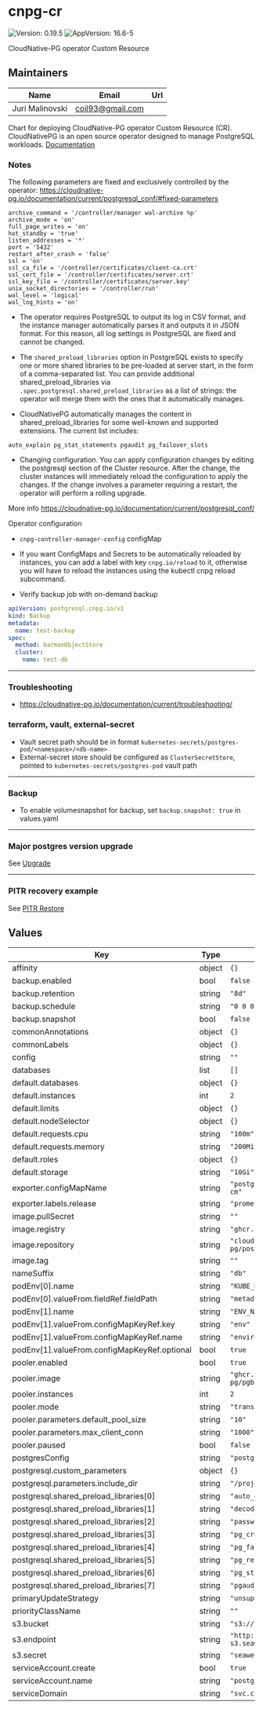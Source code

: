 # cnpg-cr

![Version: 0.19.5](https://img.shields.io/badge/Version-0.19.5-informational?style=flat-square) ![AppVersion: 16.6-5](https://img.shields.io/badge/AppVersion-16.6--5-informational?style=flat-square)

CloudNative-PG operator Custom Resource

## Maintainers

| Name | Email | Url |
| ---- | ------ | --- |
| Juri Malinovski | <coil93@gmail.com> |  |

Chart for deploying CloudNative-PG operator Custom Resource (CR).
CloudNativePG is an open source operator designed to manage PostgreSQL workloads.
[Documentation](https://cloudnative-pg.io/documentation/current/)

### Notes
The following parameters are fixed and exclusively controlled by the operator:
https://cloudnative-pg.io/documentation/current/postgresql_conf/#fixed-parameters
```
archive_command = '/controller/manager wal-archive %p'
archive_mode = 'on'
full_page_writes = 'on'
hot_standby = 'true'
listen_addresses = '*'
port = '5432'
restart_after_crash = 'false'
ssl = 'on'
ssl_ca_file = '/controller/certificates/client-ca.crt'
ssl_cert_file = '/controller/certificates/server.crt'
ssl_key_file = '/controller/certificates/server.key'
unix_socket_directories = '/controller/run'
wal_level = 'logical'
wal_log_hints = 'on'
```

- The operator requires PostgreSQL to output its log in CSV format, and the instance manager automatically parses it and outputs it in JSON format. For this reason, all log settings in PostgreSQL are fixed and cannot be changed.

- The `shared_preload_libraries` option in PostgreSQL exists to specify one or more shared libraries to be pre-loaded at server start, in the form of a comma-separated list.
You can provide additional shared_preload_libraries via `.spec.postgresql.shared_preload_libraries` as a list of strings: the operator will merge them with the ones that it automatically manages.
- CloudNativePG automatically manages the content in shared_preload_libraries for some well-known and supported extensions. The current list includes:

`auto_explain
pg_stat_statements
pgaudit
pg_failover_slots
`

- Changing configuration. You can apply configuration changes by editing the postgresql section of the Cluster resource.
After the change, the cluster instances will immediately reload the configuration to apply the changes. If the change involves a parameter requiring a restart, the operator will perform a rolling upgrade.

More info https://cloudnative-pg.io/documentation/current/postgresql_conf/

Operator configuration
- `cnpg-controller-manager-config` configMap

- If you want ConfigMaps and Secrets to be automatically reloaded by instances, you can add a label with key `cnpg.io/reload` to it, otherwise you will have to reload the instances using the kubectl cnpg reload subcommand.

- Verify backup job with on-demand backup
```yaml
apiVersion: postgresql.cnpg.io/v1
kind: Backup
metadata:
  name: test-backup
spec:
  method: barmanObjectStore
  cluster:
    name: test-db
```
---
### Troubleshooting
- https://cloudnative-pg.io/documentation/current/troubleshooting/

### terraform, vault, external-secret
- Vault secret path should be in format `kubernetes-secrets/postgres-pod/<namespace>/<db-name>`
- External-secret store should be configured as `ClusterSecretStore`, pointed to `kubernetes-secrets/postgres-pod` vault path

---
### Backup
- To enable volumesnapshot for backup, set `backup.snapshot: true` in values.yaml

---
### Major postgres version upgrade
See [Upgrade](README-upgrade.md)

---
### PITR recovery example
See [PITR Restore](README-restore.md)

## Values

| Key | Type | Default | Description |
|-----|------|---------|-------------|
| affinity | object | `{}` |  |
| backup.enabled | bool | `false` |  |
| backup.retention | string | `"8d"` |  |
| backup.schedule | string | `"0 0 0 * * *"` |  |
| backup.snapshot | bool | `false` |  |
| commonAnnotations | object | `{}` |  |
| commonLabels | object | `{}` |  |
| config | string | `""` |  |
| databases | list | `[]` |  |
| default.databases | object | `{}` |  |
| default.instances | int | `2` |  |
| default.limits | object | `{}` |  |
| default.nodeSelector | object | `{}` |  |
| default.requests.cpu | string | `"100m"` |  |
| default.requests.memory | string | `"200Mi"` |  |
| default.roles | object | `{}` |  |
| default.storage | string | `"10Gi"` |  |
| exporter.configMapName | string | `"postgres-exporter-cm"` |  |
| exporter.labels.release | string | `"prometheus-dbs"` |  |
| image.pullSecret | string | `""` |  |
| image.registry | string | `"ghcr.io"` |  |
| image.repository | string | `"cloudnative-pg/postgresql"` |  |
| image.tag | string | `""` |  |
| nameSuffix | string | `"db"` |  |
| podEnv[0].name | string | `"KUBE_NAMESPACE"` |  |
| podEnv[0].valueFrom.fieldRef.fieldPath | string | `"metadata.namespace"` |  |
| podEnv[1].name | string | `"ENV_NAME"` |  |
| podEnv[1].valueFrom.configMapKeyRef.key | string | `"env"` |  |
| podEnv[1].valueFrom.configMapKeyRef.name | string | `"environment-name"` |  |
| podEnv[1].valueFrom.configMapKeyRef.optional | bool | `true` |  |
| pooler.enabled | bool | `true` |  |
| pooler.image | string | `"ghcr.io/cloudnative-pg/pgbouncer:1.23.0"` |  |
| pooler.instances | int | `2` |  |
| pooler.mode | string | `"transaction"` |  |
| pooler.parameters.default_pool_size | string | `"10"` |  |
| pooler.parameters.max_client_conn | string | `"1000"` |  |
| pooler.paused | bool | `false` |  |
| postgresConfig | string | `"postgres-base-conf"` |  |
| postgresql.custom_parameters | object | `{}` |  |
| postgresql.parameters.include_dir | string | `"/projected/config"` |  |
| postgresql.shared_preload_libraries[0] | string | `"auto_explain"` |  |
| postgresql.shared_preload_libraries[1] | string | `"decoderbufs"` |  |
| postgresql.shared_preload_libraries[2] | string | `"passwordcheck"` |  |
| postgresql.shared_preload_libraries[3] | string | `"pg_cron"` |  |
| postgresql.shared_preload_libraries[4] | string | `"pg_failover_slots"` |  |
| postgresql.shared_preload_libraries[5] | string | `"pg_repack"` |  |
| postgresql.shared_preload_libraries[6] | string | `"pg_stat_statements"` |  |
| postgresql.shared_preload_libraries[7] | string | `"pgaudit"` |  |
| primaryUpdateStrategy | string | `"unsupervised"` |  |
| priorityClassName | string | `""` |  |
| s3.bucket | string | `"s3://pgbackup"` |  |
| s3.endpoint | string | `"http://seaweedfs-s3.seaweedfs:8333"` |  |
| s3.secret | string | `"seaweedfs-s3"` |  |
| serviceAccount.create | bool | `true` |  |
| serviceAccount.name | string | `"postgres-pod"` |  |
| serviceDomain | string | `"svc.cluster.local"` |  |
